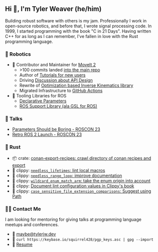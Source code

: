 ## Hi 👋, I'm Tyler Weaver (he/him)
Building robust software with others is my jam.
Professionally I work in open-source robotics, and before that, I wrote signal processing code.
In 1999, I started programming with the book "C in 21 Days".
Having written C++ for as long as I can remember, I've fallen in love with the Rust programming language.

### 🤖 Robotics
- 🦾 Contributor and Maintainer for [MoveIt 2](https://moveit.ros.org)
  - \>100 commits landed [into the main repo](https://github.com/ros-planning/moveit2/commits?author=tylerjw)
  - Author of [Tutorials for new users](https://moveit.picknik.ai/humble/doc/tutorials/your_first_project/your_first_project.html)
  - Driving [Discussion about API Design](https://github.com/ros-planning/moveit2/discussions/1517)
  - Rewrite of [Optimization based Inverse Kinematics library](https://github.com/picknikrobotics/pick_ik)
  - Migrated Infrastructure to [GitHub Actions](http://picknik.ai/ros/moveit/devops/2021/12/14/DevOps-for-ROS-Projects-Part-2.html)
- 🧰 Tooling Libraries for ROS
  - [Declarative Parameters](https://github.com/PickNikRobotics/generate_parameter_library)
  - [ROS Support Library (ala GSL for ROS)](https://github.com/PickNikRobotics/RSL)
 
### 📢 Talks
 - [Parameters Should be Boring - ROSCON 23](https://tylerjw.dev/posts/roscon23-parameters/)
 - [Retro ROS 2 Launch - ROSCON 23](https://tylerjw.dev/posts/xml-launch/)

### 🦀 Rust
- 📦 crate: [conan-export-recipes: crawl directory of conan recipes and export](https://crates.io/crates/conan-export-recipes)
- 📎 clippy: [`needless_lifetimes`: lint local macros](https://github.com/rust-lang/rust-clippy/pull/10257)
- 📎 clippy: [`needless_range_loop`: improve documentation](https://github.com/rust-lang/rust-clippy/pull/10254)
- 📎 clippy: [`wildcard_enum_match_arm`: take the enum origin into account](https://github.com/rust-lang/rust-clippy/pull/10250)
- 📎 clippy: [Document lint configuration values in Clippy's book](https://github.com/rust-lang/rust-clippy/pull/10199)
- 📎 clippy: [`case_sensitive_file_extension_comparisons`: Suggest using Path](https://github.com/rust-lang/rust-clippy/pull/10107)

### :technologist: Contact Me
I am looking for mentoring for giving talks at programming language meetups and conferences.

- :email: <maybe@tylerjw.dev>
- :key: `curl https://keybase.io/squirrel428/pgp_keys.asc | gpg --import`
- :page_with_curl: [Resume](https://github.com/tylerjw/cv/blob/build/cv.pdf)
